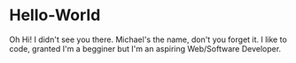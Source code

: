 # Hello-World

Oh Hi! I didn't see you there.
Michael's the name, don't you forget it. 
I like to code, granted I'm a begginer but I'm an aspiring Web/Software Developer.
